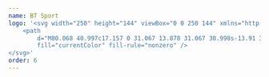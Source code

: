 ```yaml
---
name: BT Sport
logo: '<svg width="250" height="144" viewBox="0 0 250 144" xmlns="http://www.w3.org/2000/svg">
    <path
        d="M80.068 40.997c17.157 0 31.067 13.878 31.067 30.998s-13.91 31.001-31.067 31.001c-17.158 0-31.066-13.88-31.066-31 0-17.121 13.908-30.999 31.066-30.999zm-.015 3.822c-15.06 0-27.27 12.183-27.27 27.211 0 15.028 12.21 27.21 27.27 27.21 15.061 0 27.27-12.182 27.27-27.21s-12.209-27.21-27.27-27.21zm44.834 16.425c3.214 0 5.293.93 5.293.93v4.618l-.073-.03-.126-.05-.18-.069-.232-.084c-.894-.318-2.633-.846-4.291-.846-1.804 0-2.651.491-2.651 1.513 0 2.903 8.66 2.766 8.66 9.075 0 4.596-3.119 6.74-7.941 6.74-3.337 0-6.126-1.115-6.126-1.115V77.38s2.903 1.25 5.7 1.25c1.936 0 2.842-.49 2.842-1.801 0-3.317-8.61-2.593-8.61-9.292 0-4.452 3.872-6.292 7.735-6.292zm33.256.005l.227.003c4.619.095 8.092 3.105 8.092 10.801 0 5.943-2.589 10.94-8.377 10.94-6.233 0-8.379-4.603-8.379-10.841 0-7.357 3.51-10.903 8.437-10.903zm-17.566.249c3.758 0 7.339 2.028 7.339 6.977 0 4.05-2.282 7.27-7.957 7.27h-1.02v6.892h-5.269V61.498zm35.319 0c4.267 0 7.321 2.323 7.321 6.762 0 3.096-1.595 4.874-3.553 5.741l5.134 8.636h-5.626l-4.06-7.461h-.853v7.46h-5.27V61.499zm24.105 0v4.228h-4.878v16.91h-5.27v-16.91h-4.877v-4.228h15.025zm-127.1-.1c3.926 0 6.588 2.545 6.588 5.91 0 2.895-2.044 4.197-2.044 4.197s2.663 1.299 2.663 4.703c0 3.86-3.005 6.296-6.917 6.296h-8.606V61.4zm23.632-.038v4.879h-4.956v16.2h-5.085v-16.2h-4.76v-4.88h14.8zm61.607 4.408c-2.584 0-3.044 3.275-3.044 6.294 0 2.666.247 6.469 2.972 6.469 2.433 0 3.021-2.947 3.021-6.384 0-3.27-.412-6.379-2.949-6.379zm-86.253 8.084h-2.543v4.098h2.663c1.583 0 2.476-.784 2.476-2.027 0-1.145-.789-2.072-2.596-2.072zm67.978-8.09h-.926v5.72h.926c1.768 0 2.922-.793 2.922-2.964 0-2.331-1.479-2.757-2.922-2.757zm35.319 0h-.925v5.23h.925c1.769-.011 2.922-.86 2.922-2.645 0-2.026-1.478-2.586-2.922-2.586zm-103.297-.238h-2.543v4.099h2.663c1.583 0 2.476-.785 2.476-2.027 0-1.145-.789-2.072-2.596-2.072z"
        fill="currentColor" fill-rule="nonzero" />
</svg>'
order: 6
---
```

